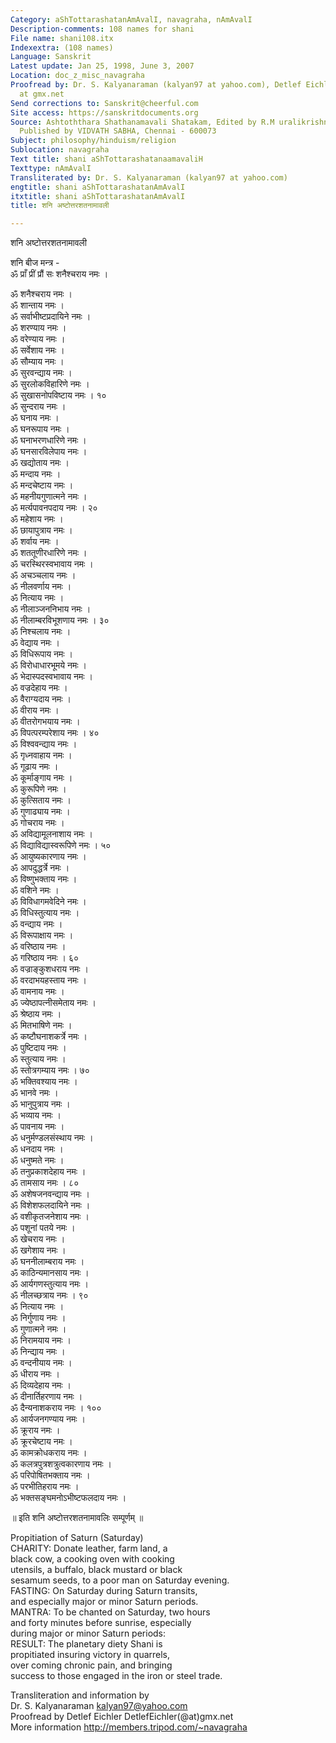 ```yaml
---
Category: aShTottarashatanAmAvalI, navagraha, nAmAvalI
Description-comments: 108 names for shani
File name: shani108.itx
Indexextra: (108 names)
Language: Sanskrit
Latest update: Jan 25, 1998, June 3, 2007
Location: doc_z_misc_navagraha
Proofread by: Dr. S. Kalyanaraman (kalyan97 at yahoo.com), Detlef Eichler DetlefEichler
  at gmx.net
Send corrections to: Sanskrit@cheerful.com
Site access: https://sanskritdocuments.org
Source: Ashtoththara Shathanamavali Shatakam, Edited by R.M uralikrishna Srowthigal,
  Published by VIDVATH SABHA, Chennai - 600073
Subject: philosophy/hinduism/religion
Sublocation: navagraha
Text title: shani aShTottarashatanaamavaliH
Texttype: nAmAvalI
Transliterated by: Dr. S. Kalyanaraman (kalyan97 at yahoo.com)
engtitle: shani aShTottarashatanAmAvalI
itxtitle: shani aShTottarashatanAmAvalI
title: शनि अष्टोत्तरशतनामावली

---
```

  
 शनि अष्टोत्तरशतनामावली   
  
शनि बीज मन्त्र -  
ॐ प्राँ प्रीं प्रौं सः शनैश्चराय नमः ।  
  
ॐ शनैश्चराय नमः ।  
ॐ शान्ताय नमः ।  
ॐ सर्वाभीष्टप्रदायिने नमः ।  
ॐ शरण्याय नमः ।  
ॐ वरेण्याय नमः ।  
ॐ सर्वेशाय नमः ।  
ॐ सौम्याय नमः ।  
ॐ सुरवन्द्याय नमः ।  
ॐ सुरलोकविहारिणे नमः ।  
ॐ सुखासनोपविष्टाय नमः । १०  
ॐ सुन्दराय नमः ।  
ॐ घनाय नमः ।  
ॐ घनरूपाय नमः ।  
ॐ घनाभरणधारिणे नमः ।  
ॐ घनसारविलेपाय नमः ।  
ॐ खद्योताय नमः ।  
ॐ मन्दाय नमः ।  
ॐ मन्दचेष्टाय नमः ।  
ॐ महनीयगुणात्मने नमः ।  
ॐ मर्त्यपावनपदाय नमः । २०  
ॐ महेशाय नमः ।  
ॐ छायापुत्राय नमः ।  
ॐ शर्वाय नमः ।  
ॐ शततूणीरधारिणे नमः ।  
ॐ चरस्थिरस्वभावाय नमः ।  
ॐ अचञ्चलाय नमः ।  
ॐ नीलवर्णाय नमः ।  
ॐ नित्याय नमः ।  
ॐ नीलाञ्जननिभाय नमः ।  
ॐ नीलाम्बरविभूशणाय नमः । ३०  
ॐ निश्चलाय नमः ।  
ॐ वेद्याय नमः ।  
ॐ विधिरूपाय नमः ।  
ॐ विरोधाधारभूमये नमः ।  
ॐ भेदास्पदस्वभावाय नमः ।  
ॐ वज्रदेहाय नमः ।  
ॐ वैराग्यदाय नमः ।  
ॐ वीराय नमः ।  
ॐ वीतरोगभयाय नमः ।  
ॐ विपत्परम्परेशाय नमः । ४०  
ॐ विश्ववन्द्याय नमः ।  
ॐ गृध्नवाहाय नमः ।  
ॐ गूढाय नमः ।  
ॐ कूर्माङ्गाय नमः ।  
ॐ कुरूपिणे नमः ।  
ॐ कुत्सिताय नमः ।  
ॐ गुणाढ्याय नमः ।  
ॐ गोचराय नमः ।  
ॐ अविद्यामूलनाशाय नमः ।  
ॐ विद्याविद्यास्वरूपिणे नमः । ५०  
ॐ आयुष्यकारणाय नमः ।  
ॐ आपदुद्धर्त्रे नमः ।  
ॐ विष्णुभक्ताय नमः ।  
ॐ वशिने नमः ।  
ॐ विविधागमवेदिने नमः ।  
ॐ विधिस्तुत्याय नमः ।  
ॐ वन्द्याय नमः ।  
ॐ विरूपाक्षाय नमः ।  
ॐ वरिष्ठाय नमः ।  
ॐ गरिष्ठाय नमः । ६०  
ॐ वज्राङ्कुशधराय नमः ।  
ॐ वरदाभयहस्ताय नमः ।  
ॐ वामनाय नमः ।  
ॐ ज्येष्ठापत्नीसमेताय नमः ।  
ॐ श्रेष्ठाय नमः ।  
ॐ मितभाषिणे नमः ।  
ॐ कष्टौघनाशकर्त्रे नमः ।  
ॐ पुष्टिदाय नमः ।  
ॐ स्तुत्याय नमः ।  
ॐ स्तोत्रगम्याय नमः । ७०  
ॐ भक्तिवश्याय नमः ।  
ॐ भानवे नमः ।  
ॐ भानुपुत्राय नमः ।  
ॐ भव्याय नमः ।  
ॐ पावनाय नमः ।  
ॐ धनुर्मण्डलसंस्थाय नमः ।  
ॐ धनदाय नमः ।  
ॐ धनुष्मते नमः ।  
ॐ तनुप्रकाशदेहाय नमः ।  
ॐ तामसाय नमः । ८०  
ॐ अशेषजनवन्द्याय नमः ।  
ॐ विशेशफलदायिने नमः ।  
ॐ वशीकृतजनेशाय नमः ।  
ॐ पशूनां पतये नमः ।  
ॐ खेचराय नमः ।  
ॐ खगेशाय नमः ।  
ॐ घननीलाम्बराय नमः ।  
ॐ काठिन्यमानसाय नमः ।  
ॐ आर्यगणस्तुत्याय नमः ।  
ॐ नीलच्छत्राय नमः । ९०  
ॐ नित्याय नमः ।  
ॐ निर्गुणाय नमः ।  
ॐ गुणात्मने नमः ।  
ॐ निरामयाय नमः ।  
ॐ निन्द्याय नमः ।  
ॐ वन्दनीयाय नमः ।  
ॐ धीराय नमः ।  
ॐ दिव्यदेहाय नमः ।  
ॐ दीनार्तिहरणाय नमः ।  
ॐ दैन्यनाशकराय नमः । १००  
ॐ आर्यजनगण्याय नमः ।  
ॐ क्रूराय नमः ।  
ॐ क्रूरचेष्टाय नमः ।  
ॐ कामक्रोधकराय नमः ।  
ॐ कलत्रपुत्रशत्रुत्वकारणाय नमः ।  
ॐ परिपोषितभक्ताय नमः ।  
ॐ परभीतिहराय नमः ।  
ॐ भक्तसङ्घमनोऽभीष्टफलदाय नमः ।  
  
॥ इति शनि अष्टोत्तरशतनामावलिः सम्पूर्णम् ॥  
  
  
  
Propitiation of Saturn (Saturday)  
CHARITY: Donate leather, farm land, a  
black cow, a cooking oven with cooking  
utensils, a buffalo, black mustard or black  
sesamum seeds, to a poor man on Saturday evening.  
FASTING: On Saturday during Saturn transits,  
and especially major or minor Saturn periods.  
MANTRA: To be chanted on Saturday, two hours  
and forty minutes before sunrise, especially  
during major or minor Saturn periods:    
RESULT: The planetary diety Shani is  
propitiated insuring victory in quarrels,  
over coming chronic pain, and bringing  
success to those engaged in the iron or steel trade.  
  
Transliteration and information by  
Dr. S. Kalyanaraman kalyan97@yahoo.com  
Proofread by Detlef Eichler DetlefEichler(@at)gmx.net  
More information http://members.tripod.com/~navagraha  
  
  
